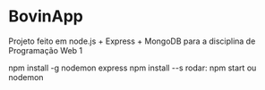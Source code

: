 # BovinApp
Projeto feito em node.js + Express + MongoDB para a disciplina de Programação Web 1

npm install -g nodemon express
npm install --s
rodar: npm start ou nodemon
